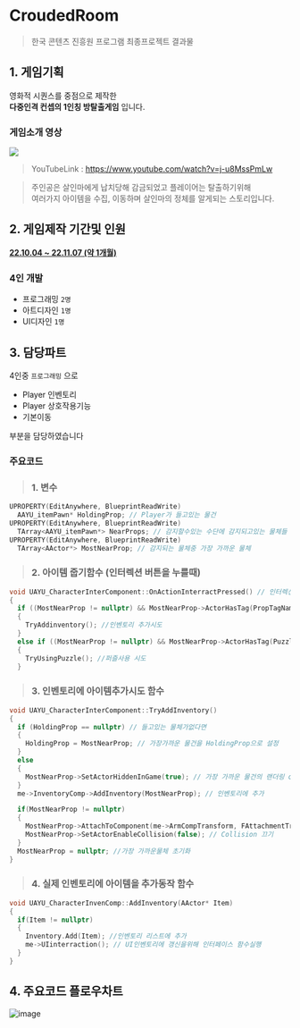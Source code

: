 # CroudedRoom
> 한국 콘텐츠 진흥원 프로그램 최종프로젝트 결과물

## 1. 게임기획

영화적 시퀀스를 중점으로 제작한  
**다중인격 컨셉의 1인칭 방탈출게임** 입니다.

### 게임소개 영상
[![](http://img.youtube.com/vi/j-u8MssPmLw/0.jpg)](https://www.youtube.com/watch?v=j-u8MssPmLw)

> YouTubeLink : https://www.youtube.com/watch?v=j-u8MssPmLw

>주인공은 살인마에게 납치당해 감금되었고 플레이어는 탈출하기위해  
여러가지 아이템을 수집, 이동하며 살인마의 정체를 알게되는 스토리입니다.

## 2. 게임제작 기간및 인원
**<ins>22.10.04 ~ 22.11.07 (약 1개월)</ins>**

### **4인 개발**  
- 프로그래밍 `2명`  
- 아트디자인 `1명`  
- UI디자인 `1명`
  
## 3. 담당파트

4인중 `프로그래밍` 으로

- Player 인벤토리
- Player 상호작용기능
- 기본이동

부분을 담당하였습니다

### 주요코드

> ### 1. 변수
``` Cpp
UPROPERTY(EditAnywhere, BlueprintReadWrite)
  AAYU_itemPawn* HoldingProp; // Player가 들고있는 물건
UPROPERTY(EditAnywhere, BlueprintReadWrite)
  TArray<AAYU_itemPawn*> NearProps; // 감지할수있는 수단에 감지되고있는 물체들
UPROPERTY(EditAnywhere, BlueprintReadWrite)
  TArray<AActor*> MostNearProp; // 감지되는 물체중 가장 가까운 물체
```

> ### 2. 아이템 줍기함수 (인터렉션 버튼을 누를때)
```cpp
void UAYU_CharacterInterComponent::OnActionInterractPressed() // 인터렉션키를 눌렀을경우 호출
{
  if ((MostNearProp != nullptr) && MostNearProp->ActorHasTag(PropTagName)) //가장 가까이있는 Prop이 인벤토리에 추가가능한 아이템인지 확인
  {
    TryAddinventory(); //인벤토리 추가시도
  }
  else if ((MostNearProp != nullptr) && MostNearProp->ActorHasTag(PuzzleTagName)) //가장 가까이있는 Prop이 Puzzle요소인지 확인
  {
    TryUsingPuzzle(); //퍼즐사용 시도
  }
```
  
> ### 3. 인벤토리에 아이템추가시도 함수
```cpp
void UAYU_CharacterInterComponent::TryAddInventory()
{
  if (HoldingProp == nullptr) // 들고있는 물체가없다면
  {
    HoldingProp = MostNearProp; // 가장가까운 물건을 HoldingProp으로 설정
  }
  else
  {
    MostNearProp->SetActorHiddenInGame(true); // 가장 가까운 물건의 랜더링 off
  }
  me->InventoryComp->AddInventory(MostNearProp); // 인벤토리에 추가

  if(MostNearProp != nullptr)
  {
    MostNearProp->AttachToComponent(me->ArmCompTransform, FAttachmentTransformRules::SnapToTargetNotIncludingScale); //가장 가까운물체를 손위치로 이동시킴
    MostNearProp->SetActorEnableCollision(false); // Collision 끄기
  }
  MostNearProp = nullptr; //가장 가까운물체 초기화
}
```

  
> ### 4. 실제 인벤토리에 아이템을 추가동작 함수

```cpp
void UAYU_CharacterInvenComp::AddInventory(AActor* Item)
{
  if(Item != nullptr)
  {
    Inventory.Add(Item); //인벤토리 리스트에 추가
    me->UIinterraction(); // UI인벤토리에 갱신을위해 인터페이스 함수실행
  }
}
```

## 4. 주요코드 플로우차트

![image](https://github.com/zombow/ProjectID/assets/82148187/fb2f1c25-bb71-4c63-aa2c-b1d7a4fd081a)

